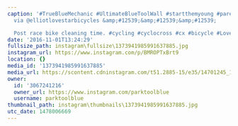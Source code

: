 ```yaml
---
caption: '#TrueBlueMechanic #UltimateBlueToolWall #startthemyoung #parentingwin  Photo
  via @elliotlovestarbicycles &amp;#12539;&amp;#12539;&amp;#12539;

  Post race bike cleaning time. #cycling #cyclocross #cx #bicycle #LovestarRaceClub'
date: '2016-11-01T13:24:29'
fullsize_path: instagram\fullsize\1373941985991637885.jpg
instagram_url: https://www.instagram.com/p/BMROPTxBrt9
location: {}
media_id: '1373941985991637885'
media_url: https://scontent.cdninstagram.com/t51.2885-15/e35/14701245_1599375423690832_6432413180227485696_n.jpg?ig_cache_key=MTM3Mzk0MTk4NTk5MTYzNzg4NQ%3D%3D.2
owner:
  id: '3067241216'
  owner_url: https://www.instagram.com/parktoolblue
  username: parktoolblue
thumbnail_path: instagram\thumbnails\1373941985991637885.jpg
utc_date: 1478006669
---
```

